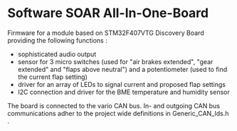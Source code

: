 # Software SOAR All-In-One-Board
Firmware for a module based on STM32F407VTG Discovery Board providing the following functions :
- sophisticated audio output
- sensor for 3 micro switches (used for "air brakes extended", "gear extended" and "flaps above neutral") and a potentiometer (used to find the current flap setting)
- driver for an array of LEDs to signal current and proposed flap settings     
- I2C connection and driver for the BME temperature and humidity sensor

The board is connected to the vario CAN bus. 
In- and outgoing CAN bus communications adher to the project wide definitions in Generic_CAN_Ids.h .
